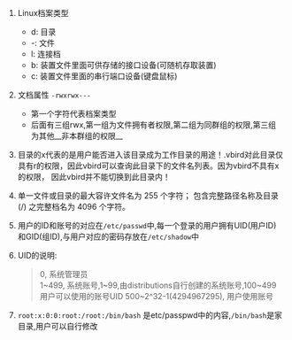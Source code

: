 1. Linux档案类型
	- d: 目录
	- -: 文件
	- l: 连接档
	- b: 装置文件里面可供存储的接口设备(可随机存取装置)
	- c: 装置文件里面的串行端口设备(键盘鼠标)
2. 文档属性 `-rwxrwx---`
	- 第一个字符代表档案类型
	- 后面有三组rwx,第一组为文件拥有者权限,第二组为同群组的权限,第三组为其他__非本群组的权限__
3. 目录的x代表的是用户能否进入该目录成为工作目录的用途！.vbird对此目录仅具有r的权限，因此vbird可以查询此目录下的文件名列表。因为vbird不具有x的权限， 因此vbird并不能切换到此目录内！
4. 单一文件或目录的最大容许文件名为 255 个字符； 包含完整路径名称及目录 (/) 之完整档名为 4096 个字符。
5. 用户的ID和账号的对应在`/etc/passwd`中,每一个登录的用户拥有UID(用户ID)和GID(组ID),与用户对应的密码存放在`/etc/shadow`中
6. UID的说明:
	> 0, 系统管理员  
	> 1~499, 系统账号,1~99,由distributions自行创建的系统账号,100~499用户可以使用的账号UID
	> 500~2^32-1(4294967295), 用户使用账号

7. `root:x:0:0:root:/root:/bin/bash` 是etc/passpwd中的内容,`/bin/bash`是家目录,用户可以自行修改